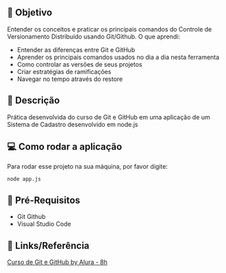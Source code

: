 ## :dart: Objetivo
Entender os conceitos e praticar os principais comandos do Controle de Versionamento Distribuído usando Git/Github.
O que aprendi:
- Entender as diferenças entre Git e GitHub
- Aprender os principais comandos usados no dia a dia nesta ferramenta
- Como controlar as versões de seus projetos
- Criar estratégias de ramificações
- Navegar no tempo através do restore


## :pushpin: Descrição
Prática desenvolvida do curso de Git e GitHub em uma aplicação de um Sistema de Cadastro desenvolvido em node.js


##  :computer: Como rodar a aplicação
Para rodar esse projeto na sua máquina, por favor digite:

```
node app.js
```

## :triangular_flag_on_post: Pré-Requisitos
- Git Github
- Visual Studio Code

## :link: Links/Referência
[Curso de Git e GitHub by Alura - 8h](https://www.alura.com.br/curso-online-git-github-repositorio-commit-versoes)
